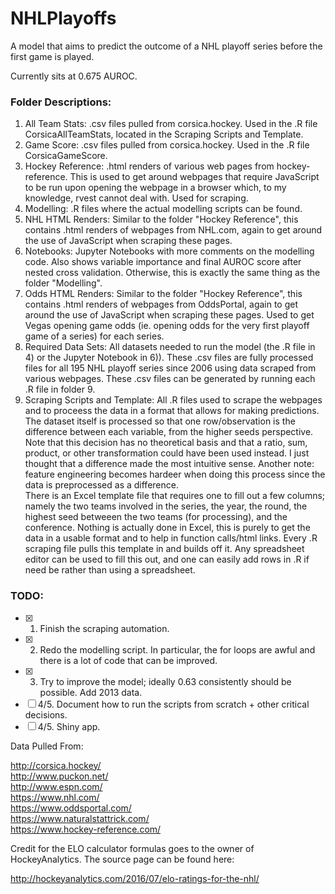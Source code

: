 # NHLPlayoffs
A model that aims to predict the outcome of a NHL playoff series before the first game is played. 

Currently sits at 0.675 AUROC.

### Folder Descriptions:

1. All Team Stats: .csv files pulled from corsica.hockey. Used in the .R file CorsicaAllTeamStats, located in the Scraping Scripts and Template.
2. Game Score: .csv files pulled from corsica.hockey. Used in the .R file CorsicaGameScore. 
3. Hockey Reference: .html renders of various web pages from hockey-reference. This is used to get around webpages that require JavaScript to be run upon opening the webpage in a browser which, to my knowledge, rvest cannot deal with. Used for scraping.
4. Modelling: .R files where the actual modelling scripts can be found. 
5. NHL HTML Renders: Similar to the folder "Hockey Reference", this contains .html renders of webpages from NHL.com, again to get around the use of JavaScript when scraping these pages.
6. Notebooks: Jupyter Notebooks with more comments on the modelling code. Also shows variable importance and final AUROC score after nested cross validation. Otherwise, this is exactly the same thing as the folder "Modelling".
7. Odds HTML Renders: Similar to the folder "Hockey Reference", this contains .html renders of webpages from OddsPortal, again to get around the use of JavaScript when scraping these pages. Used to get Vegas opening game odds (ie. opening odds for the very first playoff game of a series) for each series.
8. Required Data Sets: All datasets needed to run the model (the .R file in 4) or the Jupyter Notebook in 6)). These .csv files are fully processed files for all 195 NHL playoff series since 2006 using data scraped from various webpages. These .csv files can be generated by running each .R file in folder 9.
9. Scraping Scripts and Template: All .R files used to scrape the webpages and to proceess the data in a format that allows for making predictions. <br> The dataset itself is processed so that one row/observation is the difference between each variable, from the higher seeds perspective. Note that this decision has no theoretical basis and that a ratio, sum, product, or other transformation could have been used instead. I just thought that a difference made the most intuitive sense. Another note: feature engineering becomes hardeer when doing this process since the data is preprocessed as a difference. <br> There is an Excel template file that requires one to fill out a few columns; namely the two teams involved in the series, the year, the round, the highest seed betweeen the two teams (for processing), and the conference. Nothing is actually done in Excel, this is purely to get the data in a usable format and to help in function calls/html links. Every .R scraping file pulls this template in and builds off it. Any spreadsheet editor can be used to fill this out, and one can easily add rows in .R if need be rather than using a spreadsheet.


### TODO:

- [x] 1. Finish the scraping automation.
- [x] 2. Redo the modelling script. In particular, the for loops are awful and there is a lot of code that can be improved.
- [x] 3. Try to improve the model; ideally 0.63 consistently should be possible. Add 2013 data.
- [ ] 4/5. Document how to run the scripts from scratch + other critical decisions.
- [ ] 4/5. Shiny app.

Data Pulled From:

http://corsica.hockey/ <br>
http://www.puckon.net/ <br>
http://www.espn.com/ <br>
https://www.nhl.com/ <br>
https://www.oddsportal.com/ <br>
https://www.naturalstattrick.com/ <br>
https://www.hockey-reference.com/

Credit for the ELO calculator formulas goes to the owner of HockeyAnalytics. The source page can be found here:

http://hockeyanalytics.com/2016/07/elo-ratings-for-the-nhl/
